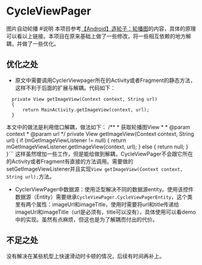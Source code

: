 # CycleViewPager
图片自动轮播
#说明
本项目参考[【Android】造轮子：轮播图](http://www.jianshu.com/p/c052ae42fbc9)的内容，具体的原理可以看以上链接。本项目在原来基础上做了一些修改，将一些相互依赖的地方解耦，并做了一些优化。
## 优化之处
- 原文中需要调用CyclerViewpager所在的Activity或者Fragment的静态方法，这样不利于后面的扩展与解耦。代码如下：
```
  private View getImageView(Context context, String url) 
  {
      return MainActivity.getImageView(context, url);
  }
```
本文中的做法是利用借口解耦，做法如下：
/**
     * 获取轮播图View
     *
     * @param context
     * @param url
     */
    private View getImageView(Context context, String url) {
        if (mGetImageViewListener != null) {
            return mGetImageViewListener.getImageView(context, url);
        } else {
            return null;
        }
    }```
    这样虽然增加一些工作，但是能给做到解耦，CycleViewPager不会跟它所在的Activity或者Fragment有直接的方法调用。需要做的setGetImageViewListener并且实现`View getImageView(Context context, String url);`方法。
  
  
- CyclerViewPager中数据源：使用泛型解决不同的数据源entity。使用该控件数据源（Entity）需要继承`CycleViewPager.CycleViewPagerEntity`，这个类里有两个属性：imageUrl和imageTitle，使用时需要将url和title传递给imageUrl和imageTitle（url是必须有，title可以没有），具体使用可以看demo中的实现。虽然有点麻烦，但这也是为了解耦而付出的代价。

## 不足之处
没有解决在某些机型上快速滑动时卡顿的情况，后续有时间再补上。



    



    
